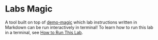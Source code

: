 # Labs Magic

A tool built on top of [demo-magic](https://github.com/paxtonhare/demo-magic) which lab instructions written in Markdown can be run interactively in terminal!
To learn how to run this lab in a terminal, see [How to Run This Lab](HOWTO.md).
